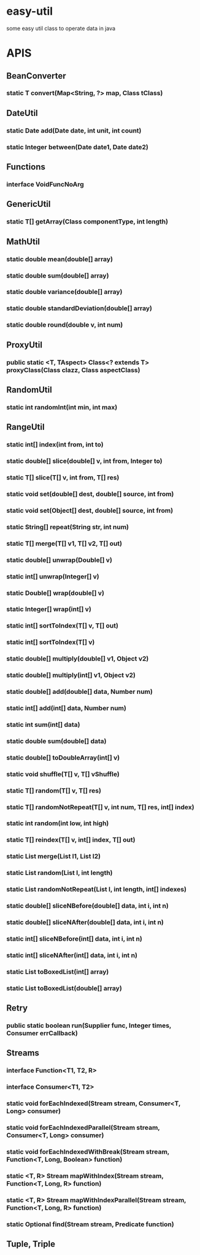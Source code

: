 # easy-util
some easy util class to operate data in java

# APIS 

## BeanConverter

### static <T> T convert(Map<String, ?> map, Class<T> tClass)

## DateUtil

### static Date add(Date date, int unit, int count)
### static Integer between(Date date1, Date date2)

## Functions

### interface VoidFuncNoArg

## GenericUtil

### static <T> T[] getArray(Class<T> componentType, int length)

## MathUtil

### static double mean(double[] array)
### static double sum(double[] array)
### static double variance(double[] array)
### static double standardDeviation(double[] array)
### static double round(double v, int num)

## ProxyUtil

### public static  <T, TAspect> Class<? extends T> proxyClass(Class<T> clazz, Class<TAspect> aspectClass)

## RandomUtil

### static int randomInt(int min, int max)

## RangeUtil

### static int[] index(int from, int to)
### static double[] slice(double[] v, int from, Integer to)
### static <T> T[] slice(T[] v, int from, T[] res)
### static void set(double[] dest, double[] source, int from)
### static void set(Object[] dest, double[] source, int from)
### static String[] repeat(String str, int num)
### static <T> T[] merge(T[] v1, T[] v2, T[] out)
### static double[] unwrap(Double[] v)
### static int[] unwrap(Integer[] v)
### static Double[] wrap(double[] v)
### static Integer[] wrap(int[] v)
### static <T> int[] sortToIndex(T[] v, T[] out)
### static <T> int[] sortToIndex(T[] v)
### static double[] multiply(double[] v1, Object v2)
### static double[] multiply(int[] v1, Object v2)
### static double[] add(double[] data, Number num)
### static int[] add(int[] data, Number num)
### static int sum(int[] data)
### static double sum(double[] data)
### static double[] toDoubleArray(int[] v)
### static <T> void shuffle(T[] v, T[] vShuffle)
### static <T> T[] random(T[] v, T[] res)
### static <T> T[] randomNotRepeat(T[] v, int num, T[] res, int[] index)
### static int random(int low, int high)
### static <T> T[] reindex(T[] v, int[] index, T[] out)
### static <T> List<T> merge(List<T> l1, List<T> l2)
### static <T> List<T> random(List<T> l, int length)
### static <T> List<T> randomNotRepeat(List<T> l, int length, int[] indexes)
### static double[] sliceNBefore(double[] data, int i, int n)
### static double[] sliceNAfter(double[] data, int i, int n)
### static int[] sliceNBefore(int[] data, int i, int n)
### static int[] sliceNAfter(int[] data, int i, int n)
### static List<Integer> toBoxedList(int[] array)
### static List<Double> toBoxedList(double[] array)

## Retry

### public static boolean run(Supplier<Boolean> func, Integer times, Consumer<Exception> errCallback)

## Streams

### interface Function<T1, T2, R>
### interface Consumer<T1, T2>
### static <T> void forEachIndexed(Stream<T> stream, Consumer<T, Long> consumer)
### static <T> void forEachIndexedParallel(Stream<T> stream, Consumer<T, Long> consumer)
### static <T> void forEachIndexedWithBreak(Stream<T> stream, Function<T, Long, Boolean> function)
### static <T, R> Stream<R> mapWithIndex(Stream<T> stream, Function<T, Long, R> function)
### static <T, R> Stream<R> mapWithIndexParallel(Stream<T> stream, Function<T, Long, R> function)
### static <T> Optional<T> find(Stream<T> stream, Predicate<T> function)

## Tuple, Triple
